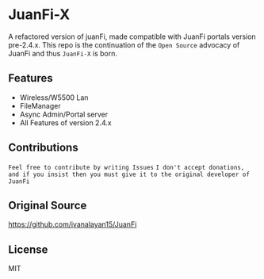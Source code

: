 # JuanFi-X
A refactored version of juanFi, made compatible with JuanFi portals version pre-2.4.x.
This repo is the continuation of the `Open Source` advocacy of JuanFi and thus `JuanFi-X` is born.

## Features
- Wireless/W5500 Lan
- FileManager
- Async Admin/Portal server
- All Features of version 2.4.x

## Contributions
`Feel free to contribute by writing Issues`
`I don't accept donations, and if you insist then you must give it to the original developer of JuanFi`

## Original Source
https://github.com/ivanalayan15/JuanFi

## License
MIT
